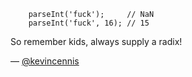 ```
    parseInt('fuck');     // NaN
    parseInt('fuck', 16); // 15
```

So remember kids, always supply a radix!


— [@kevincennis][1]

[1]:https://twitter.com/kevincennis
